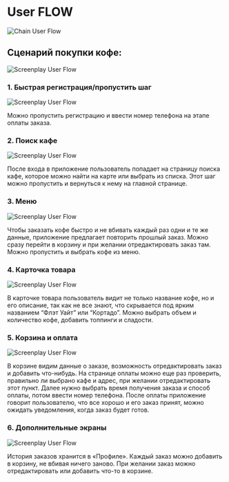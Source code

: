 # User FLOW

![Chain User Flow](imgs-for-user-flow/01-user-flow.png)

## Сценарий покупки кофе:

![Screenplay User Flow](imgs-for-user-flow/02-user-flow.png)

### 1. Быстрая регистрация/пропустить шаг

![Screenplay User Flow](imgs-for-user-flow/03-user-flow.png)

Можно пропустить регистрацию и ввести номер телефона на этапе оплаты заказа.

### 2. Поиск кафе

![Screenplay User Flow](imgs-for-user-flow/04-user-flow.png)

После входа в приложение пользователь попадает на страницу поиска кафе, которое можно найти на карте или выбрать из списка. Этот шаг можно пропустить и вернуться к нему на главной странице.

### 3. Меню

![Screenplay User Flow](imgs-for-user-flow/05-user-flow.png)

Чтобы заказать кофе быстро и не вбивать каждый раз одни и те же данные, приложение предлагает повторить прошлый заказ. Можно сразу перейти в корзину и при желании отредактировать заказ там. Можно пропустить и выбрать кофе из меню.

### 4. Карточка товара

![Screenplay User Flow](imgs-for-user-flow/06-user-flow.png)

В карточке товара пользователь видит не только название кофе, но и его описание, так как не все знают, что скрывается под ярким названием “Флэт Уайт” или “Кортадо”. Можно выбрать объем и количество кофе, добавить топпинги и сладости.

### 5. Корзина и оплата

![Screenplay User Flow](imgs-for-user-flow/07-user-flow.png)

В корзине видим данные о заказе, возможность отредактировать заказ и добавить что-нибудь. На странице оплаты можно еще раз проверить, правильно ли выбрано кафе и адрес, при желании отредактировать этот пункт. Далее нужно выбрать время получения заказа и способ оплаты, потом ввести номер телефона. После оплаты приложение говорит пользователю, что все хорошо и его заказ принят, можно ожидать уведомления, когда заказ будет готов.

### 6. Дополнительные экраны

![Screenplay User Flow](imgs-for-user-flow/08-user-flow.png)

История заказов хранится в «Профиле». Каждый заказ можно добавить в корзину, не вбивая ничего заново. При желании заказ можно отредактировать или добавить что-то в корзине.